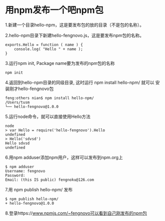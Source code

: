 # 用npm发布一个吧npm包   
1.新建一个目录hello-npm，这是要发布包的放的目录（不是包的名称）。

2.hello-npm目录下新建hello-fengnovo.js，这是要发布npm包的名称。
```  
exports.Hello = function ( name ) {  
    console.log( "Hello " + name );  
}  
```

3.运行npm init, Package name要为发布的npm包的名称  
```  
npm init  
```

4.返回到hello-npm目录的同级目录, 这时运行 npm install hello-npm/  就可以 安装刚才hello-fengnovo包  
```
feng:others nian$ npm install hello-npm/
/Users/tusm
└── hello-fengnovo@1.0.0  
```

5.运行node命令，就可以直接使用Hello方法  
```
node 
> var Hello = require('hello-fengnovo').Hello
undefined
> Hello('sdvsd')
Hello sdvsd
undefined
```

6.用npm adduser添加npm用户，这样可以发布到npm.org上  
```
$ npm adduser
Username: fengnovo
Password: 
Email: (this IS public) fengnoku@126.com
```

7.用 npm publish hello-npm/ 发布  
```
$ npm publish hello-npm/
+ hello-fengnovo@1.0.0  
```

8.登录https://www.npmjs.com/~fengnovo可以看到自己刚发布的npm包
